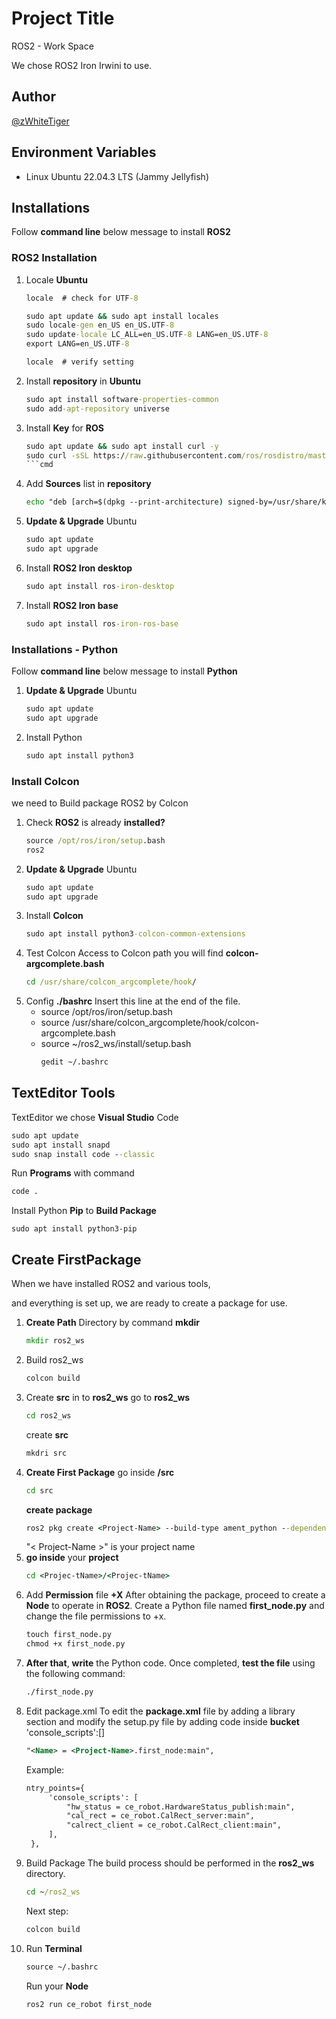 # Project Title
ROS2 - Work Space

We chose ROS2 Iron Irwini to use.
## Author
[@zWhiteTiger](https://github.com/zWhiteTiger)

## Environment Variables
 - Linux Ubuntu 22.04.3 LTS (Jammy Jellyfish)

## Installations
Follow **command line** below message to install **ROS2**
### ROS2 Installation
1. Locale **Ubuntu**
   ```cmd
   locale  # check for UTF-8
   
   sudo apt update && sudo apt install locales
   sudo locale-gen en_US en_US.UTF-8
   sudo update-locale LC_ALL=en_US.UTF-8 LANG=en_US.UTF-8
   export LANG=en_US.UTF-8
   
   locale  # verify setting
   ```

2. Install **repository** in **Ubuntu**
   ```cmd
   sudo apt install software-properties-common
   sudo add-apt-repository universe
   ```
3. Install **Key** for **ROS**
   ```cmd
   sudo apt update && sudo apt install curl -y
   sudo curl -sSL https://raw.githubusercontent.com/ros/rosdistro/master/ros.key -o /usr/share/keyrings/ros-archive-keyring.gpg
   ```cmd
4. Add **Sources** list in **repository**
   ```cmd
   echo "deb [arch=$(dpkg --print-architecture) signed-by=/usr/share/keyrings/ros-archive-keyring.gpg] http://packages.ros.org/ros2/ubuntu $(. /etc/os-release && echo $UBUNTU_CODENAME) main" | sudo tee /etc/apt/sources.list.d/ros2.list > /dev/null
   ```
5. **Update & Upgrade** Ubuntu
   ```cmd
   sudo apt update
   sudo apt upgrade
   ``` 
6. Install **ROS2 Iron desktop**
   ```cmd
   sudo apt install ros-iron-desktop
   ```
7. Install **ROS2 Iron base**
   ```cmd
   sudo apt install ros-iron-ros-base
   ```

### Installations - Python
Follow **command line** below message to install **Python**

1. **Update & Upgrade** Ubuntu
   ```cmd
   sudo apt update
   sudo apt upgrade
   ```
2. Install Python
   ```cmd
   sudo apt install python3
   ```

### Install Colcon
we need to Build package ROS2 by Colcon

1. Check **ROS2** is already **installed?**
   ```cmd
   source /opt/ros/iron/setup.bash
   ros2
   ```
2. **Update & Upgrade** Ubuntu
   ```cmd
   sudo apt update
   sudo apt upgrade
   ```
3. Install **Colcon**
   ```cmd
   sudo apt install python3-colcon-common-extensions
   ```
4. Test Colcon
   Access to Colcon path you will find **colcon-argcomplete.bash**
   ```cmd
   cd /usr/share/colcon_argcomplete/hook/
   ```
5. Config **./bashrc** Insert this line at the end of the file.
   - source /opt/ros/iron/setup.bash
   - source /usr/share/colcon_argcomplete/hook/colcon-argcomplete.bash
   - source ~/ros2_ws/install/setup.bash
     ```cmd
     gedit ~/.bashrc
     ```

 ## TextEditor Tools
 TextEditor we chose **Visual Studio** Code
   ```cmd
   sudo apt update
   sudo apt install snapd
   sudo snap install code --classic
   ```
Run **Programs** with command
   ```cmd
   code .
   ```
Install Python **Pip** to **Build Package**
   ```code
   sudo apt install python3-pip
   ```

## Create FirstPackage
When we have installed ROS2 and various tools, 

and everything is set up, we are ready to create a package for use.
1. **Create Path** Directory by command **mkdir**
   ```cmd
   mkdir ros2_ws
   ```
2. Build ros2_ws
   ```cmd
   colcon build
   ```
3. Create **src** in to **ros2_ws**
   go to **ros2_ws**
   ```cmd
   cd ros2_ws
   ```
   create **src**
   ```cmd
   mkdri src
   ```
4. **Create First Package**
   go inside **/src**
   ```cmd
   cd src
   ```
   **create package**
   ```cmd
   ros2 pkg create <Project-Name> --build-type ament_python --dependencies rclpy
   ```
   "< Project-Name >" is your project name
5. **go inside** your **project**
   ```cmd
   cd <Projec-tName>/<Projec-tName>
   ```
6. Add **Permission** file **+X**
   After obtaining the package,
   proceed to create a **Node** to operate in **ROS2**. Create a Python file named **first_node.py** and change the file permissions to +x.
   ```cmd
   touch first_node.py
   chmod +x first_node.py
   ```
7. **After that**, **write** the Python code. Once completed, **test the file** using the following command:
   ```cmd
   ./first_node.py
   ```
8. Edit package.xml
   To edit the **package.xml** file by adding a library section and modify the setup.py file by adding code inside **bucket** 'console_scripts':[]
   ```xml
   "<Name> = <Project-Name>.first_node:main",
   ```
   Example:
   ```xml
   ntry_points={
        'console_scripts': [
            "hw_status = ce_robot.HardwareStatus_publish:main",
            "cal_rect = ce_robot.CalRect_server:main",
            "calrect_client = ce_robot.CalRect_client:main",
        ],
    },
   ```
9. Build Package
   The build process should be performed in the **ros2_ws** directory.
   ```cmd
   cd ~/ros2_ws
   ```
   Next step:
   ```cmd
   colcon build
   ```
10. Run **Terminal**
    ```cmd
    source ~/.bashrc
    ```
    Run your **Node**
    ```cmd
    ros2 run ce_robot first_node
    ```
